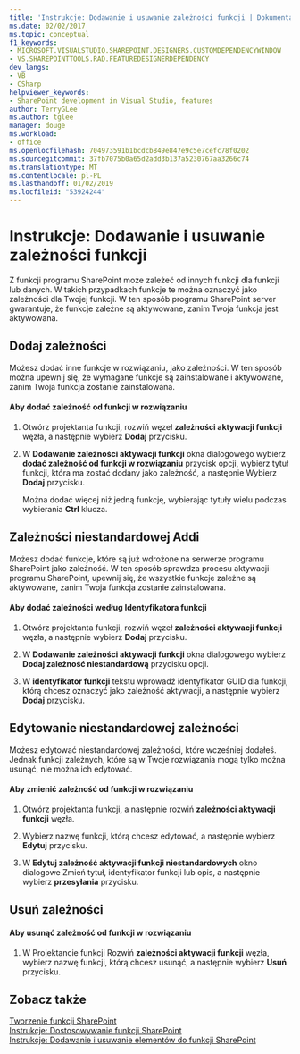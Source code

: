 ```yaml
---
title: 'Instrukcje: Dodawanie i usuwanie zależności funkcji | Dokumentacja firmy Microsoft'
ms.date: 02/02/2017
ms.topic: conceptual
f1_keywords:
- MICROSOFT.VISUALSTUDIO.SHAREPOINT.DESIGNERS.CUSTOMDEPENDENCYWINDOW
- VS.SHAREPOINTTOOLS.RAD.FEATUREDESIGNERDEPENDENCY
dev_langs:
- VB
- CSharp
helpviewer_keywords:
- SharePoint development in Visual Studio, features
author: TerryGLee
ms.author: tglee
manager: douge
ms.workload:
- office
ms.openlocfilehash: 704973591b1bcdcb849e847e9c5e7cefc78f0202
ms.sourcegitcommit: 37fb7075b0a65d2add3b137a5230767aa3266c74
ms.translationtype: MT
ms.contentlocale: pl-PL
ms.lasthandoff: 01/02/2019
ms.locfileid: "53924244"
---
```

# <a name="how-to-add-and-remove-feature-dependencies"></a>Instrukcje: Dodawanie i usuwanie zależności funkcji
  Z funkcji programu SharePoint może zależeć od innych funkcji dla funkcji lub danych. W takich przypadkach funkcje te można oznaczyć jako zależności dla Twojej funkcji. W ten sposób programu SharePoint server gwarantuje, że funkcje zależne są aktywowane, zanim Twoja funkcja jest aktywowana.  
  
## <a name="add-dependencies"></a>Dodaj zależności  
 Możesz dodać inne funkcje w rozwiązaniu, jako zależności. W ten sposób można upewnij się, że wymagane funkcje są zainstalowane i aktywowane, zanim Twoja funkcja zostanie zainstalowana.  
  
#### <a name="to-add-a-dependency-on-a-feature-in-the-solution"></a>Aby dodać zależność od funkcji w rozwiązaniu
  
1.  Otwórz projektanta funkcji, rozwiń węzeł **zależności aktywacji funkcji** węzła, a następnie wybierz **Dodaj** przycisku.  
  
2.  W **Dodawanie zależności aktywacji funkcji** okna dialogowego wybierz **dodać zależność od funkcji w rozwiązaniu** przycisk opcji, wybierz tytuł funkcji, która ma zostać dodany jako zależność, a następnie Wybierz **Dodaj** przycisku.  
  
     Można dodać więcej niż jedną funkcję, wybierając tytuły wielu podczas wybierania **Ctrl** klucza.  
  
## <a name="addi-custom-dependencies"></a>Zależności niestandardowej Addi  
 Możesz dodać funkcje, które są już wdrożone na serwerze programu SharePoint jako zależność. W ten sposób sprawdza procesu aktywacji programu SharePoint, upewnij się, że wszystkie funkcje zależne są aktywowane, zanim Twoja funkcja zostanie zainstalowana.  
  
#### <a name="to-add-a-dependency-by-the-feature-id"></a>Aby dodać zależności według Identyfikatora funkcji
  
1.  Otwórz projektanta funkcji, rozwiń węzeł **zależności aktywacji funkcji** węzła, a następnie wybierz **Dodaj** przycisku.  
  
2.  W **Dodawanie zależności aktywacji funkcji** okna dialogowego wybierz **Dodaj zależność niestandardową** przycisku opcji.  
  
3.  W **identyfikator funkcji** tekstu wprowadź identyfikator GUID dla funkcji, którą chcesz oznaczyć jako zależność aktywacji, a następnie wybierz **Dodaj** przycisku.  
  
## <a name="edit-custom-dependencies"></a>Edytowanie niestandardowej zależności  
 Możesz edytować niestandardowej zależności, które wcześniej dodałeś. Jednak funkcji zależnych, które są w Twoje rozwiązania mogą tylko można usunąć, nie można ich edytować.  
  
#### <a name="to-change-a-dependency-on-a-feature-in-the-solution"></a>Aby zmienić zależność od funkcji w rozwiązaniu
  
1.  Otwórz projektanta funkcji, a następnie rozwiń **zależności aktywacji funkcji** węzła.  
  
2.  Wybierz nazwę funkcji, którą chcesz edytować, a następnie wybierz **Edytuj** przycisku.  
  
3.  W **Edytuj zależność aktywacji funkcji niestandardowych** okno dialogowe Zmień tytuł, identyfikator funkcji lub opis, a następnie wybierz **przesyłania** przycisku.  
  
## <a name="remove-dependencies"></a>Usuń zależności  
  
#### <a name="to-remove-a-dependency-on-a-feature-in-the-solution"></a>Aby usunąć zależność od funkcji w rozwiązaniu
  
1.  W Projektancie funkcji Rozwiń **zależności aktywacji funkcji** węzła, wybierz nazwę funkcji, którą chcesz usunąć, a następnie wybierz **Usuń** przycisku.  
  
## <a name="see-also"></a>Zobacz także
 [Tworzenie funkcji SharePoint](../sharepoint/creating-sharepoint-features.md)   
 [Instrukcje: Dostosowywanie funkcji SharePoint](../sharepoint/how-to-customize-a-sharepoint-feature.md)   
 [Instrukcje: Dodawanie i usuwanie elementów do funkcji SharePoint](../sharepoint/how-to-add-and-remove-items-to-sharepoint-features.md)  
